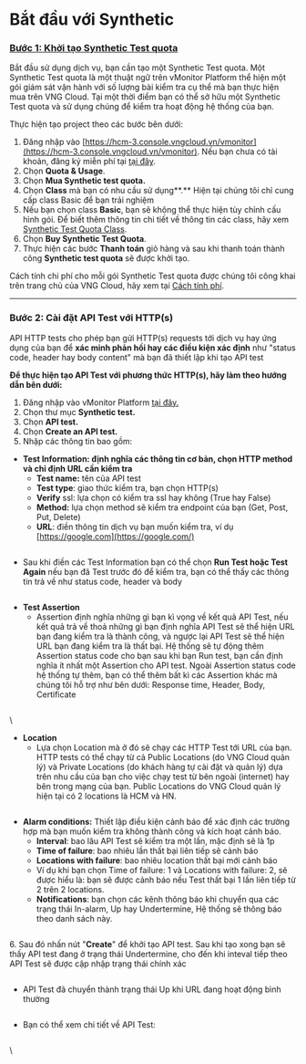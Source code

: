 # Bắt đầu với Synthetic

### [Bước 1: Khởi tạo Synthetic Test quota](https://docs.vngcloud.vn/pages/viewpage.action?pageId=49650530) <a href="#batdauvoisynthetics-buoc1-khoitaosynthetictestquota" id="batdauvoisynthetics-buoc1-khoitaosynthetictestquota"></a>

Bắt đầu sử dụng dịch vụ, bạn cần tạo một Synthetic Test quota. Một Synthetic Test quota là một thuật ngữ trên vMonitor Platform thể hiện một gói giám sát vận hành với số lượng bài kiểm tra cụ thể mà bạn thực hiện mua trên VNG Cloud. Tại một thời điểm bạn có thể sở hữu một Synthetic Test quota và sử dụng chúng để kiểm tra hoạt động hệ thống của bạn.

Thực hiện tạo project theo các bước bên dưới:

1. Đăng nhập vào [https://hcm-3.console.vngcloud.vn/vmonitor](https://hcm-3.console.vngcloud.vn/vmonitor). Nếu bạn chưa có tài khoản, đăng ký miễn phí tại [tại đây](https://register.vngcloud.vn/signup).
2. Chọn **Quota & Usage**.
3. Chọn **Mua Synthetic test quota.**
4. Chọn **Class** mà bạn có nhu cầu sử dụng**.** Hiện tại chúng tôi chỉ cung cấp class Basic để bạn trải nghiệm
5. Nếu bạn chọn class **Basic**, bạn sẽ không thể thực hiện tùy chỉnh cấu hình gói. Để biết thêm thông tin chi tiết về thông tin các class, hãy xem [Synthetic Test Quota Class](https://docs.vngcloud.vn/display/VPV/Synthetic+Test+Quota+Class).
6. Chọn **Buy Synthetic Test Quota**.
7. Thực hiện các bước **Thanh toán** giỏ hàng và sau khi thanh toán thành công **Synthetic test quota** sẽ được khởi tạo.

Cách tính chi phí cho mỗi gói Synthetic Test quota được chúng tôi công khai trên trang chủ của VNG Cloud, hãy xem tại [Cách tính phí](https://docs.vngcloud.vn/pages/viewpage.action?pageId=49649904).

***

### Bước 2: Cài đặt API Test với HTTP(s) <a href="#batdauvoisynthetics-buoc2-caidatapitestvoihttp-s" id="batdauvoisynthetics-buoc2-caidatapitestvoihttp-s"></a>

API HTTP tests cho phép bạn gửi HTTP(s) requests tới dịch vụ hay ứng dụng của bạn để **xác minh phản hồi hay các điều kiện xác định** như "status code, header hay body content" mà bạn đã thiết lập khi tạo API test

**Để thực hiện tạo API Test với phương thức HTTP(s), hãy làm theo hướng dẫn bên dưới:**

1. Đăng nhập vào vMonitor Platform [tại đây.](https://hcm-3.console.vngcloud.vn/vmonitor)&#x20;
2. Chọn thư mục **Synthetic test.**
3. Chọn **API test.**
4. Chọn **Create an API test.**
5. Nhập các thông tin bao gồm:

* **Test Information: định nghĩa các thông tin cơ bản, chọn HTTP method và chỉ định URL cần kiểm tra**
  * **Test name:** tên của API test
  * **Test type**: giao thức kiểm tra, bạn chọn HTTP(s)
  * **Verify** ssl: lựa chọn có kiểm tra ssl hay không (True hay False)
  * **Method:** lựa chọn method sẽ kiểm tra endpoint của bạn (Get, Post, Put, Delete)
  * **URL**: điền thông tin dịch vụ bạn muốn kiểm tra, ví dụ [https://google.com](https://google.com/)

<figure><img src="https://docs.vngcloud.vn/download/attachments/49649943/image2022-8-29_16-20-38.png?version=1&#x26;modificationDate=1691483849000&#x26;api=v2" alt=""><figcaption></figcaption></figure>

* Sau khi điền các Test Information bạn có thể chọn **Run Test hoặc Test Again** nếu bạn đã Test trước đó để kiểm tra, bạn có thể thấy các thông tin trả về như status code, header và body

<figure><img src="https://docs.vngcloud.vn/download/attachments/49649943/image2022-8-29_16-21-33.png?version=1&#x26;modificationDate=1691483850000&#x26;api=v2" alt=""><figcaption></figcaption></figure>

* **Test Assertion**
  * Assertion định nghĩa những gì bạn kì vọng về kết quả API Test, nếu kết quả trả về thoả những gì bạn định nghĩa API Test sẽ thể hiện URL bạn đang kiểm tra là thành công, và ngược lại API Test sẽ thể hiện URL bạn đang kiểm tra là thất bại. Hệ thống sẽ tự động thêm Assertion status code cho bạn sau khi bạn Run test, bạn cần định nghĩa ít nhất một Assertion cho API test. Ngoài Assertion status code hệ thống tự thêm, bạn có thể thêm bất kì các Assertion khác mà chúng tôi hỗ trợ như bên dưới: Response time, Header, Body, Certificate

<figure><img src="https://docs.vngcloud.vn/download/attachments/49649943/image2022-8-29_16-33-28.png?version=1&#x26;modificationDate=1691483850000&#x26;api=v2" alt=""><figcaption></figcaption></figure>

\


* **Location**&#x20;
  * Lựa chọn Location mà ở đó sẽ chạy các HTTP Test tới URL của bạn. HTTP tests có thể chạy từ cả Public Locations (do VNG Cloud quản lý) và Private Locations (do khách hàng tự cài đặt và quản lý) dựa trên nhu cầu của bạn cho việc chạy test từ bên ngoài (internet) hay bên trong mạng của bạn. Public Locations do VNG Cloud quản lý hiện tại có 2 locations là HCM và HN.

<figure><img src="https://docs.vngcloud.vn/download/attachments/49649943/image2022-8-29_16-42-28.png?version=1&#x26;modificationDate=1691483850000&#x26;api=v2" alt=""><figcaption></figcaption></figure>

* **Alarm conditions:** Thiết lập điều kiện cảnh báo để xác định các trường hợp mà bạn muốn kiểm tra không thành công và kích hoạt cảnh báo.
  * **Interval**: bao lâu API Test sẽ kiểm tra một lần, mặc định sẽ là 1p
  * **Time of failure**: bao nhiêu lần thất bại liên tiếp sẽ cảnh báo
  * **Locations with failure**: bao nhiêu location thất bại mới cảnh báo
  * Ví dụ khi bạn chọn Time of failure: 1 và Locations with failure: 2, sẽ được hiểu là: bạn sẽ được cảnh báo nếu Test thất bại 1 lần liên tiếp từ 2 trên 2 locations.
  * **Notifications**: bạn chọn các kênh thông báo khi chuyển qua các trạng thái In-alarm, Up hay Undertermine, Hệ thống sẽ thông báo theo danh sách này.

<figure><img src="https://docs.vngcloud.vn/download/attachments/49649943/image2022-8-29_16-51-21.png?version=1&#x26;modificationDate=1691483850000&#x26;api=v2" alt=""><figcaption></figcaption></figure>

6\. Sau đó nhấn nút "**Create**" để khởi tạo API test. Sau khi tạo xong bạn sẽ thấy API test đang ở trạng thái Undertermine, cho đến khi inteval tiếp theo API Test sẽ được cập nhập trạng thái chính xác

<figure><img src="https://docs.vngcloud.vn/download/attachments/49649943/image2022-8-29_16-59-44.png?version=1&#x26;modificationDate=1691483850000&#x26;api=v2" alt=""><figcaption></figcaption></figure>

* API Test đã chuyển thành trạng thái Up khi URL đang hoạt động bình thường

<figure><img src="https://docs.vngcloud.vn/download/attachments/49649943/image2022-8-29_17-2-45.png?version=1&#x26;modificationDate=1691483850000&#x26;api=v2" alt=""><figcaption></figcaption></figure>

* Bạn có thể xem chi tiết về API Test:

<figure><img src="https://docs.vngcloud.vn/download/attachments/49649943/image2022-8-29_17-3-46.png?version=1&#x26;modificationDate=1691483850000&#x26;api=v2" alt=""><figcaption></figcaption></figure>

\
